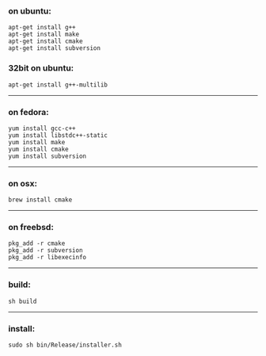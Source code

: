 ### on ubuntu: 
	apt-get install g++ 
	apt-get install make 
	apt-get install cmake 
	apt-get install subversion

### 32bit on ubuntu: 
	apt-get install g++-multilib

---------------------------------- 
### on fedora: 
	yum install gcc-c++ 
	yum install libstdc++-static 
	yum install make 
	yum install cmake 
	yum install subversion

---------------------------------- 
### on osx: 
	brew install cmake

---------------------------------- 
### on freebsd: 
	pkg_add -r cmake 
	pkg_add -r subversion 
	pkg_add -r libexecinfo

---------------------------------- 
### build: 
	sh build

---------------------------------- 
### install: 
	sudo sh bin/Release/installer.sh

